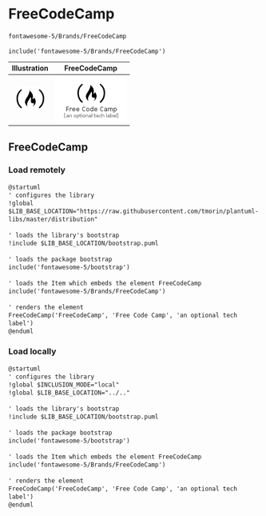 # FreeCodeCamp


```text
fontawesome-5/Brands/FreeCodeCamp
```

```text
include('fontawesome-5/Brands/FreeCodeCamp')
```



| Illustration | FreeCodeCamp |
| :---: | :---: |
| ![illustration for Illustration](../../fontawesome-5/Brands/FreeCodeCamp.png) | ![illustration for FreeCodeCamp](../../fontawesome-5/Brands/FreeCodeCamp.Local.png) |




## FreeCodeCamp

### Load remotely
```plantuml
@startuml
' configures the library
!global $LIB_BASE_LOCATION="https://raw.githubusercontent.com/tmorin/plantuml-libs/master/distribution"

' loads the library's bootstrap
!include $LIB_BASE_LOCATION/bootstrap.puml

' loads the package bootstrap
include('fontawesome-5/bootstrap')

' loads the Item which embeds the element FreeCodeCamp
include('fontawesome-5/Brands/FreeCodeCamp')

' renders the element
FreeCodeCamp('FreeCodeCamp', 'Free Code Camp', 'an optional tech label')
@enduml
```

### Load locally
```plantuml
@startuml
' configures the library
!global $INCLUSION_MODE="local"
!global $LIB_BASE_LOCATION="../.."

' loads the library's bootstrap
!include $LIB_BASE_LOCATION/bootstrap.puml

' loads the package bootstrap
include('fontawesome-5/bootstrap')

' loads the Item which embeds the element FreeCodeCamp
include('fontawesome-5/Brands/FreeCodeCamp')

' renders the element
FreeCodeCamp('FreeCodeCamp', 'Free Code Camp', 'an optional tech label')
@enduml
```

